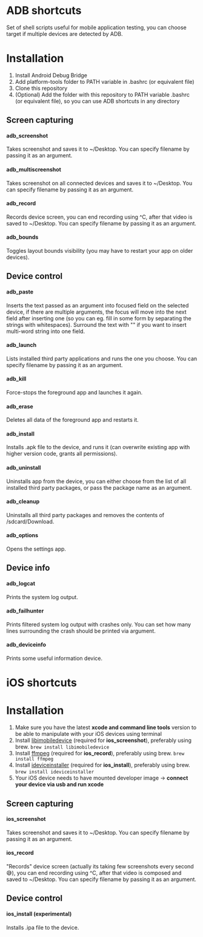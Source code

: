 # ADB shortcuts
Set of shell scripts useful for mobile application testing, you can choose target if multiple devices are detected by ADB.

# Installation
1. Install Android Debug Bridge
2. Add platform-tools folder to PATH variable in .bashrc (or equivalent file)
3. Clone this repository
4. (Optional) Add the folder with this repository to PATH variable .bashrc (or equivalent file), so you can use ADB shortcuts in any directory

## Screen capturing

#### adb_screenshot
Takes screenshot and saves it to ~/Desktop.
You can specify filename by passing it as an argument.

#### adb_multiscreenshot
Takes screenshot on all connected devices and saves it to ~/Desktop.
You can specify filename by passing it as an argument.

#### adb_record
Records device screen, you can end recording using ^C, after that video is saved to ~/Desktop.
You can specify filename by passing it as an argument.

#### adb_bounds
Toggles layout bounds visibility (you may have to restart your app on older devices).

## Device control

#### adb_paste
Inserts the text passed as an argument into focused field on the selected device, if there are multiple arguments, the focus will move into the next field after inserting one (so you can eg. fill in some form by separating the strings with whitespaces). Surround the text with "" if you want to insert multi-word string into one field.

#### adb_launch
Lists installed third party applications and runs the one you choose. You can specify filename by passing it as an argument.

#### adb_kill
Force-stops the foreground app and launches it again.

#### adb_erase
Deletes all data of the foreground app and restarts it.

#### adb_install
Installs .apk file to the device, and runs it (can overwrite existing app with higher version code, grants all permissions).

#### adb_uninstall
Uninstalls app from the device, you can either choose from the list of all installed third party packages, or pass the package name as an argument.

#### adb_cleanup
Uninstalls all third party packages and removes the contents of /sdcard/Download.

#### adb_options
Opens the settings app.

## Device info

#### adb_logcat
Prints the system log output.

#### adb_failhunter
Prints filtered system log output with crashes only. You can set how many lines surrounding the crash should be printed via argument.

#### adb_deviceinfo
Prints some useful information device.

# iOS shortcuts

# Installation
1. Make sure you have the latest **xcode and command line tools** version to be able to manipulate with your iOS devices using terminal
2. Install [libimobiledevice](https://github.com/libimobiledevice/libimobiledevice "libimobiledevice") (required for **ios_screenshot**), preferably using brew. ```brew install libimobiledevice```
3. Install [ffmpeg](https://www.ffmpeg.org/ "ffmpeg") (required for **ios_record**), preferably using brew. ```brew install ffmpeg```
4. Install [ideviceinstaller](https://github.com/libimobiledevice/ideviceinstaller "ideviceinstaller") (required for **ios_install**), preferably using brew. ```brew install ideviceinstaller```
5. Your iOS device needs to have mounted developer image -> **connect your device via usb and run xcode**

## Screen capturing

#### ios_screenshot
Takes screenshot and saves it to ~/Desktop.
You can specify filename by passing it as an argument.

#### ios_record
"Records" device screen (actually its taking few screenshots every second 😅), you can end recording using ^C, after that video is composed and saved to ~/Desktop.
You can specify filename by passing it as an argument.

## Device control
#### ios_install (experimental)
Installs .ipa file to the device. 
